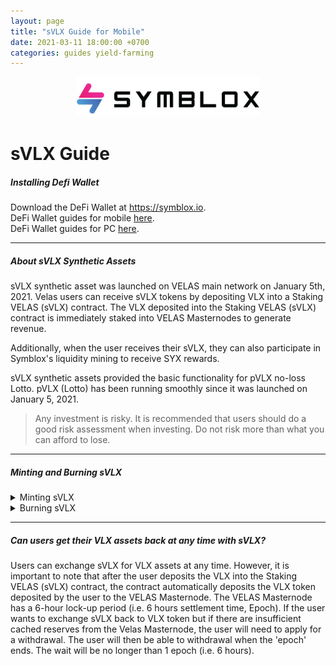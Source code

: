 ```yaml
---
layout: page
title: "sVLX Guide for Mobile"
date: 2021-03-11 18:00:00 +0700
categories: guides yield-farming
---
```

<p align="center">
<img src="/assets/SymbloxLogoName.png" height="64"/>
</p>

# sVLX Guide

##### Installing Defi Wallet  
Download the DeFi Wallet at https://symblox.io.  
DeFi Wallet guides for mobile <a href="https://symblox.github.io/guides/yield-farming/2020/10/22/symblox-guide-for-mobile" target="_blank">here</a>.  
DeFi Wallet guides for PC <a href="https://symblox.github.io/guides/yield-farming/2020/10/22/symblox-guide-for-pc" target="_blank">here</a>. 

--- 

##### About sVLX Synthetic Assets  

sVLX synthetic asset was launched on VELAS main network on January 5th, 2021. Velas users can receive sVLX tokens by depositing VLX into a Staking VELAS (sVLX) contract. The VLX deposited into the Staking VELAS (sVLX) contract is immediately staked into VELAS Masternodes to generate revenue.  

Additionally, when the user receives their sVLX, they can also participate in Symblox's liquidity mining to receive SYX rewards.  

sVLX synthetic assets provided the basic functionality for pVLX no-loss Lotto. pVLX (Lotto) has been running smoothly since it was launched on January 5, 2021.  

>Any investment is risky. It is recommended that users should do a good risk assessment when investing. Do not risk more than what you can afford to lose.  

---

##### Minting and Burning sVLX  
<details>
<summary>Minting sVLX</summary>  
<br>  

(1) Open DeFi Wallet app and click on 'Symblox' tab.  
(2) Enter sVLX address into the address bar:  
    http://app.symblox.io/svlx  
(3) Enter the amount of VLX to be exchanged for sVLX.  
(4) Click "Deposit" to finish.  
<p align="center">
<img src="/assets/sVLX_1.png" width="400"/>
</p>  
</details>  

<details>
<summary>Burning sVLX</summary>  
<br>  

(1) From the sVLX page, enter the amount of sVLX to exchange for VLX.  
(2) Click 'Withdraw' to finish.  

<p align="center">
<img src="/assets/sVLX_2.png" width="400"/>
</p>  
</details>  

---  

##### Can users get their VLX assets back at any time with sVLX?
Users can exchange sVLX for VLX assets at any time. However, it is important to note that after the user deposits the VLX into the Staking VELAS (sVLX) contract, the contract automatically deposits the VLX token deposited by the user to the VELAS Masternode. The VELAS Masternode has a 6-hour lock-up period (i.e. 6 hours settlement time, Epoch). If the user wants to exchange sVLX back to VLX token but if there are insufficient cached reserves from the Velas Masternode, the user will need to apply for a withdrawal. The user will then be able to withdrawal when the 'epoch' ends. The wait will be no longer than 1 epoch (i.e. 6 hours).   

